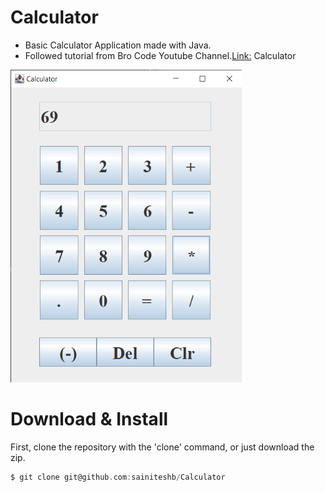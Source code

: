 # Calculator 
- Basic Calculator Application made with Java.
- Followed tutorial from Bro Code Youtube Channel.[Link:](https://www.youtube.com/watch?v=dfhmTyRTCSQ&list=PL8oNK_rYJNVFWAvZziUN2MEfEoHq4_hO4&index=14)  Calculator

<img src = "https://github.com/sainiteshb/Calculator/blob/main/screenshot/cal.png" width = "370px" height = "500px" />

# Download & Install
First, clone the repository with the 'clone' command, or just download the zip.
```C
$ git clone git@github.com:sainiteshb/Calculator
```
 

